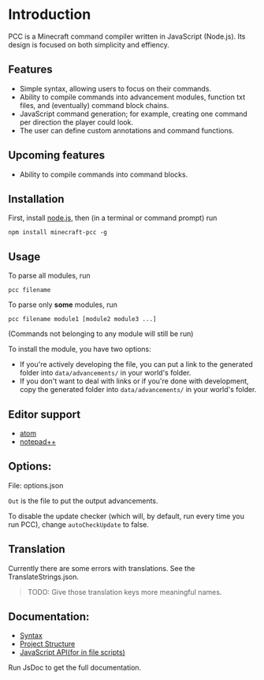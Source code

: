 # Introduction
PCC is a Minecraft command compiler written in JavaScript (Node.js). Its design is focused on both simplicity and effiency.

## Features
+ Simple syntax, allowing users to focus on their commands.
+ Ability to compile commands into advancement modules, function txt files, and (eventually) command block chains.
+ JavaScript command generation; for example, creating one command per direction the player could look.
+ The user can define custom annotations and command functions.

## Upcoming features
+ Ability to compile commands into command blocks.

## Installation
First, install [node.js](https://nodejs.org/en/), then (in a terminal or command prompt) run

```
npm install minecraft-pcc -g
```

## Usage
To parse all modules, run
```
pcc filename
```

To parse only **some** modules, run
```
pcc filename module1 [module2 module3 ...]
```
(Commands not belonging to any module will still be run)

To install the module, you have two options:
+ If you're actively developing the file, you can put a link to the generated folder into `data/advancements/` in your world's folder.
+ If you don't want to deal with links or if you're done with development, copy the generated folder into `data/advancements/` in your world's folder.

## Editor support
+ [atom](https://github.com/pca006132/pcc-syntax)
+ [notepad++](https://github.com/Intipablo/PCC-Syntax-Highlighting)


## Options:
File: options.json

`Out` is the file to put the output advancements.

To disable the update checker (which will, by default, run every time you run PCC), change `autoCheckUpdate` to false.

## Translation
Currently there are some errors with translations. See the TranslateStrings.json.

> TODO: Give those translation keys more meaningful names.

## Documentation:
+ [Syntax](syntax.md)
+ [Project Structure](structure.md)
+ [JavaScript API(for in file scripts)](JsAPI.md)

Run JsDoc to get the full documentation.
